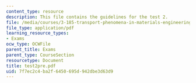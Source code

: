 ```yaml
---
content_type: resource
description: This file contains the guidelines for the test 2.
file: /media/courses/3-185-transport-phenomena-in-materials-engineering-fall-2003/7f7ec2c4ba2f6450695d942dbe3d63d9_test2pre.pdf
file_type: application/pdf
learning_resource_types:
- Exams
ocw_type: OCWFile
parent_title: Exams
parent_type: CourseSection
resourcetype: Document
title: test2pre.pdf
uid: 7f7ec2c4-ba2f-6450-695d-942dbe3d63d9
---
```


